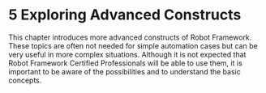 # 5 Exploring Advanced Constructs

This chapter introduces more advanced constructs of Robot Framework.
These topics are often not needed for simple automation cases but can be very useful in more complex situations.
Although it is not expected that Robot Framework Certified Professionals will be able to use them, it is important to be aware of the possibilities and to understand the basic concepts.